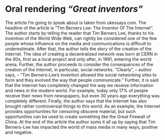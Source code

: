# Oral rendering *“Great inventors”*

The article I’m going to speak about is taken from ukessays.com. The headline of the article is “Tim Berners Lee: The Inventor Of The Internet”. The author starts by telling the reader that Tim Berners Lee, thanks to his invention of the World Wide Web, can rightly be considered one of the few people whose influence on the media and communications is difficult to underestimate. After that, the author tells the story of the creation of the Internet. The idea of creating a decentralized network was born at CERN in the 80s, first as a local project and only after, in 1991, entering the world arena. Further, the author proceeds to consider the consequences of the creation of the Internet, in particular, social networks.  “Clearly”, – author says, –  “Tim Berners-Lee’s invention allowed the social networking sites to form and they evolved the way that people communicate.” Further, it is said that the Internet has completely changed the way we receive information and news in the modern world. For example, today only 17% of people receive their news from newspapers, but even 30 years ago everything was completely different. Finally, the author says that the Internet has also brought rather controversial things to this world. As an example, the Internet provides opportunities for censoring obscene material, but such opportunities can be used to create something like the Great Firewall of China. At the end of the article the author sums it all up by saying that Tim Berners-Lee has impacted the world of mass media in many ways, positive and negative.